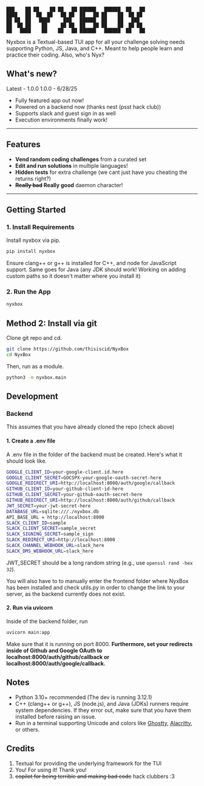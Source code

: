 ```
███    ██ ██    ██ ██   ██ ██████   ██████  ██   ██ 
████   ██  ██  ██   ██ ██  ██   ██ ██    ██  ██ ██  
██ ██  ██   ████     ███   ██████  ██    ██   ███   
██  ██ ██    ██     ██ ██  ██   ██ ██    ██  ██ ██  
██   ████    ██    ██   ██ ██████   ██████  ██   ██ 
```
Nyxbox is a Textual-based TUI app for all your challenge solving needs supporting Python, JS, Java, and C++. Meant to help people learn and practice their coding. Also, who's Nyx?

## What's new?
Latest - 1.0.0
1.0.0 - 6/28/25
- Fully featured app out now!
- Powered on a backend now (thanks nest (psst hack club))
- Supports slack and guest sign in as well
- Execution environments finally work!

---

## Features

- **Vend random coding challenges** from a curated set
- **Edit and run solutions** in multiple languages!
- **Hidden tests** for extra challenge (we cant just have you cheating the returns right?)
- **~~Really bad~~ Really good** daemon character!

---

## Getting Started

### 1. Install Requirements
Install nyxbox via pip.
```bash
pip install nyxbox
```
Ensure clang++ or g++ is installed for C++, and node for JavaScript support. Same goes for Java (any JDK should work! Working on adding custom paths so it doesn't matter where you install it)

### 2. Run the App
```bash
nyxbox
```

## Method 2: Install via git

Clone git repo and cd.

```bash
git clone https://github.com/thisiscid/NyxBox
cd NyxBox
```

Then, run as a module.

```bash
python3 -m nyxbox.main
```

## Development

### Backend
This assumes that you have already cloned the repo (check above)

#### 1. Create a .env file
A .env file in the folder of the backend must be created. Here's what it should look like.
```bash
GOOGLE_CLIENT_ID=your-google-client.id.here
GOOGLE_CLIENT_SECRET=GOCSPX-your-google-oauth-secret-here
GOOGLE_REDIRECT_URI=http://localhost:8000/auth/google/callback
GITHUB_CLIENT_ID=your-github-client-id-here
GITHUB_CLIENT_SECRET=your-github-oauth-secret-here
GITHUB_REDIRECT_URI=http://localhost:8000/auth/github/callback
JWT_SECRET=your-jwt-secret-here
DATABASE_URL=sqlite:///./nyxbox.db
API_BASE_URL = http://localhost:8000
SLACK_CLIENT_ID=sample
SLACK_CLIENT_SECRET=sample_secret
SLACK_SIGNING_SECRET=sample_sign
SLACK_REDIRECT_URI=http://localhost:8000
SLACK_CHANNEL_WEBHOOK_URL=slack_here
SLACK_DMS_WEBHOOK_URL=slack_here
```
JWT_SECRET should be a long random string (e.g., use `openssl rand -hex 32`).

You will also have to to manually enter the frontend folder where NyxBox has been installed and check utils.py in order to change the link to your server, as the backend currently does not exist.

#### 2. Run via uvicorn
Inside of the backend folder, run 
```bash
uvicorn main:app
```

Make sure that it is running on port 8000. **Furthermore, set your redirects inside of Github and Google OAuth to localhost:8000/auth/github/callback or localhost:8000/auth/google/callback.**

## Notes
- Python 3.10+ recommended (The dev is running 3.12.1)
- C++ (clang++ or g++), JS (node.js), and Java (JDKs) runners require system dependencies. If they error out, make sure that you have them installed before raising an issue.
- Run in a terminal supporting Unicode and colors like [Ghostty](https://ghostty.org), [Alacritty](https://alacritty.org), or others.

## Credits
1. Textual for providing the underlying framework for the TUI
2. You! For using it! Thank you!
3. ~~copilot for being terrible and making bad code~~ hack clubbers :3
